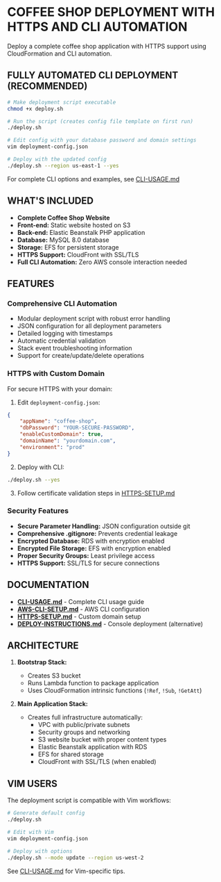 # COFFEE SHOP DEPLOYMENT WITH HTTPS AND CLI AUTOMATION

Deploy a complete coffee shop application with HTTPS support using CloudFormation and CLI automation.

## FULLY AUTOMATED CLI DEPLOYMENT (RECOMMENDED)

```bash
# Make deployment script executable
chmod +x deploy.sh

# Run the script (creates config file template on first run)
./deploy.sh

# Edit config with your database password and domain settings
vim deployment-config.json

# Deploy with the updated config
./deploy.sh --region us-east-1 --yes
```

For complete CLI options and examples, see [CLI-USAGE.md](CLI-USAGE.md)

## WHAT'S INCLUDED

- **Complete Coffee Shop Website**
- **Front-end:** Static website hosted on S3
- **Back-end:** Elastic Beanstalk PHP application  
- **Database:** MySQL 8.0 database
- **Storage:** EFS for persistent storage
- **HTTPS Support:** CloudFront with SSL/TLS
- **Full CLI Automation:** Zero AWS console interaction needed

## FEATURES

### Comprehensive CLI Automation

- Modular deployment script with robust error handling
- JSON configuration for all deployment parameters 
- Detailed logging with timestamps
- Automatic credential validation
- Stack event troubleshooting information
- Support for create/update/delete operations

### HTTPS with Custom Domain

For secure HTTPS with your domain:

1. Edit `deployment-config.json`:
```json
{
    "appName": "coffee-shop",
    "dbPassword": "YOUR-SECURE-PASSWORD",
    "enableCustomDomain": true,
    "domainName": "yourdomain.com",
    "environment": "prod"
}
```

2. Deploy with CLI:
```bash
./deploy.sh --yes
```

3. Follow certificate validation steps in [HTTPS-SETUP.md](HTTPS-SETUP.md)

### Security Features

- **Secure Parameter Handling:** JSON configuration outside git
- **Comprehensive .gitignore:** Prevents credential leakage
- **Encrypted Database:** RDS with encryption enabled
- **Encrypted File Storage:** EFS with encryption enabled
- **Proper Security Groups:** Least privilege access
- **HTTPS Support:** SSL/TLS for secure connections

## DOCUMENTATION

- **[CLI-USAGE.md](CLI-USAGE.md)** - Complete CLI usage guide
- **[AWS-CLI-SETUP.md](AWS-CLI-SETUP.md)** - AWS CLI configuration
- **[HTTPS-SETUP.md](HTTPS-SETUP.md)** - Custom domain setup
- **[DEPLOY-INSTRUCTIONS.md](DEPLOY-INSTRUCTIONS.md)** - Console deployment (alternative)

## ARCHITECTURE

1. **Bootstrap Stack:**
   - Creates S3 bucket
   - Runs Lambda function to package application
   - Uses CloudFormation intrinsic functions (`!Ref`, `!Sub`, `!GetAtt`)

2. **Main Application Stack:**
   - Creates full infrastructure automatically:
     - VPC with public/private subnets
     - Security groups and networking
     - S3 website bucket with proper content types
     - Elastic Beanstalk application with RDS
     - EFS for shared storage
     - CloudFront with SSL/TLS (when enabled)

## VIM USERS

The deployment script is compatible with Vim workflows:

```bash
# Generate default config
./deploy.sh

# Edit with Vim
vim deployment-config.json

# Deploy with options
./deploy.sh --mode update --region us-west-2
```

See [CLI-USAGE.md](CLI-USAGE.md#vim-users) for Vim-specific tips.